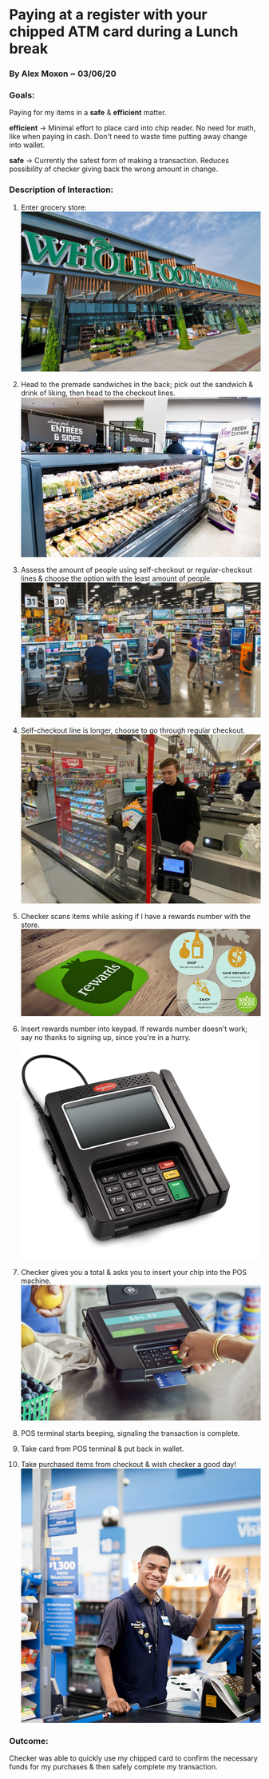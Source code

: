 # Paying at a register with your chipped ATM card during a Lunch break

### By Alex Moxon ~ 03/06/20

### Goals: 
Paying for my items in a **safe** & **efficient** matter.

**efficient** -> Minimal effort to place card into chip reader. No need for math, like when paying in cash. Don't need to waste time putting away change into wallet.

**safe** -> Currently the safest form of making a transaction. Reduces possibility of checker giving back the wrong amount in change.

### Description of Interaction:

1. Enter grocery store:
![Image of whole-foods-2](assets/whole-foods-2.jpeg)
2. Head to the premade sandwiches in the back; pick out the sandwich & drink of liking, then head to the checkout lines.
![Image of premadesammies](assets/premadesammies.jpg)
3. Assess the amount of people using self-checkout or regular-checkout lines & choose the option with the least amount of people.
![Image of busy_checkout](assets/selfcheckout.jpg)
4. Self-checkout line is longer, choose to go through regular checkout.
![Image of checkout](assets/regularcheckout.jpeg)
5. Checker scans items while asking if I have a rewards number with the store.
![Image of rewards](assets/rewards.jpg)
6. Insert rewards number into keypad. If rewards number doesn't work; say no thanks to signing up, since you're in a hurry.
![Image of posterminal](assets/posterminal.png)
7. Checker gives you a total & asks you to insert your chip into the POS machine.
![Image of payingformeal](assets/payingformeal.jpeg)

8. POS terminal starts beeping, signaling the transaction is complete.
9. Take card from POS terminal & put back in wallet.

10. Take purchased items from checkout & wish checker a good day!
![Image of wavingworker](assets/wavingworker.jpeg)

### Outcome:
Checker was able to quickly use my chipped card to confirm the necessary funds for my purchases & then safely complete my transaction.
